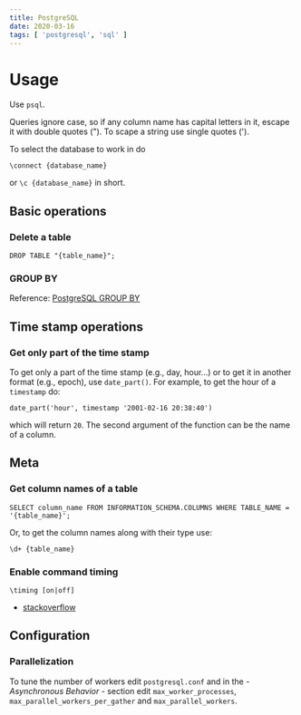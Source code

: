 ```yaml
---
title: PostgreSQL
date: 2020-03-16
tags: [ 'postgresql', 'sql' ]
---
```


# Usage

Use `psql`.

Queries ignore case, so if any column name has capital letters in it, escape
it with double quotes ("). To scape a string use single quotes (').

To select the database to work in do

```psql
\connect {database_name}
```

or `\c {database_name}` in short.

## Basic operations

### Delete a table

```psql
DROP TABLE "{table_name}";
```

### GROUP BY

Reference:
[PostgreSQL GROUP BY](https://www.postgresqltutorial.com/postgresql-group-by/)

## Time stamp operations

### Get only part of the time stamp

To get only a part of the time stamp (e.g., day, hour...) or to get it in
another format (e.g., epoch), use `date_part()`. For example, to get the
hour of a `timestamp` do:

```psql
date_part('hour', timestamp '2001-02-16 20:38:40')
```

which will return `20`. The second argument of the function can be the name of
a column.

## Meta

### Get column names of a table

```psql
SELECT column_name FROM INFORMATION_SCHEMA.COLUMNS WHERE TABLE_NAME = '{table_name}';
```
Or, to get the column names along with their type use:

```psql
\d+ {table_name}
```

### Enable command timing

```pgsql
\timing [on|off]
```

* [stackoverflow](https://stackoverflow.com/questions/9063402/get-execution-time-of-postgresql-query/9064100)

## Configuration

### Parallelization

To tune the number of workers edit `postgresql.conf` and in the
*- Asynchronous Behavior -* section edit `max_worker_processes`,
`max_parallel_workers_per_gather` and `max_parallel_workers`.
